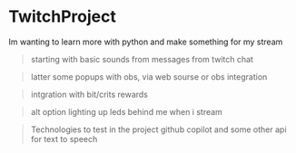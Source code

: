 # TwitchProject
Im wanting to learn more with python and make something for my stream


> starting with basic sounds from messages from twitch chat

> latter some popups with obs, via web sourse or obs integration

> intgration with bit/crits rewards 

> alt option lighting up leds behind me when i stream


> Technologies to test in the project github copilot and some other api for text to speech
